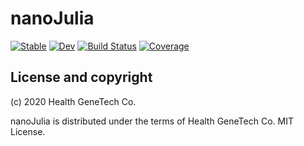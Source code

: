 # nanoJulia

[![Stable](https://img.shields.io/badge/docs-stable-blue.svg)](https://godkin1211.github.io/nanoJulia.jl/stable)
[![Dev](https://img.shields.io/badge/docs-dev-blue.svg)](https://godkin1211.github.io/nanoJulia.jl/dev)
[![Build Status](https://github.com/godkin1211/nanoJulia.jl/workflows/CI/badge.svg)](https://github.com/godkin1211/nanoJulia.jl/actions)
[![Coverage](https://codecov.io/gh/godkin1211/nanoJulia.jl/branch/master/graph/badge.svg)](https://codecov.io/gh/godkin1211/nanoJulia.jl)


## License and copyright

(c) 2020 Health GeneTech Co. 

nanoJulia is distributed under the terms of Health GeneTech Co. MIT License.